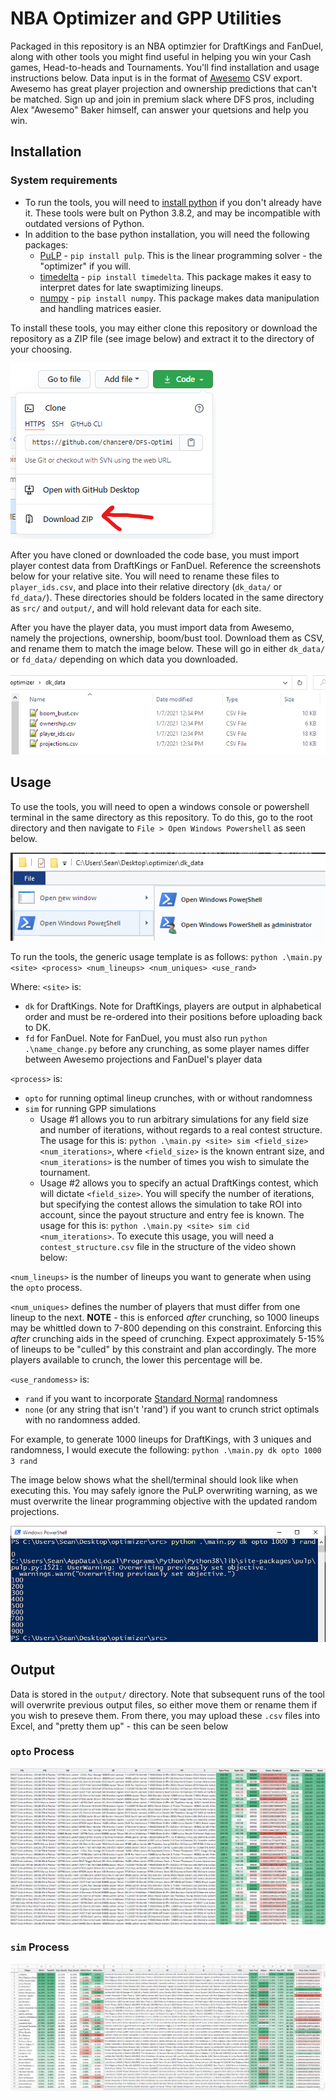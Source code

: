 # NBA Optimizer and GPP Utilities
Packaged in this repository is an NBA optimzier for DraftKings and FanDuel, along with other tools you might find useful in helping you win your Cash games, Head-to-heads and Tournaments. You'll find installation and usage instructions below. Data input is in the format of [Awesemo](https://www.awesemo.com/join/#/) CSV export. Awesemo has great player projection and ownership predictions that can't be matched. Sign up and join in premium slack where DFS pros, including Alex "Awesemo" Baker himself, can answer your quetsions and help you win.

## Installation
### System requirements
- To run the tools, you will need to [install python](https://www.python.org/downloads/) if you don't already have it. These tools were bult on Python 3.8.2, and may be incompatible with outdated versions of Python.
- In addition to the base python installation, you will need the following packages:
    - [PuLP](https://pypi.org/project/PuLP/) - `pip install pulp`. This is the linear programming solver - the "optimizer" if you will.
    - [timedelta](https://pypi.org/project/timedelta/) - `pip install timedelta`. This package makes it easy to interpret dates for late swaptimizing lineups.
    - [numpy](https://pypi.org/project/numpy/) - `pip install numpy`. This package makes data manipulation and handling matrices easier.

To install these tools, you may either clone this repository or download the repository as a ZIP file (see image below) and extract it to the directory of your choosing.
    
![Download image](readme_images/download.png)

After you have cloned or downloaded the code base, you must import player contest data from DraftKings or FanDuel. Reference the screenshots below for your relative site. You will need to rename these files to `player_ids.csv`, and place into their relative directory (`dk_data/` or `fd_data/`). These directories should be folders located in the same directory as `src/` and `output/`, and will hold relevant data for each site.


After you have the player data, you must import data from Awesemo, namely the projections, ownership, boom/bust tool. Download them as CSV, and rename them to match the image below. These will go in either `dk_data/` or `fd_data/` depending on which data you downloaded.

![Directory image](readme_images/directory.png)

## Usage
To use the tools, you will need to open a windows console or powershell terminal in the same directory as this repository. To do this, go to the root directory and then navigate to `File > Open Windows Powershell` as seen below.

![Shell image](readme_images/shell.png)

To run the tools, the generic usage template is as follows:
`python .\main.py <site> <process> <num_lineups> <num_uniques> <use_rand>`

Where:
`<site>` is:
- `dk` for DraftKings. Note for DraftKings, players are output in alphabetical order and must be re-ordered into their positions before uploading back to DK.
- `fd` for FanDuel. Note for FanDuel, you must also run `python .\name_change.py` before any crunching, as some player names differ between Awesemo projections and FanDuel's player data

`<process>` is: 
- `opto` for running optimal lineup crunches, with or without randomness
- `sim` for running GPP simulations
    - Usage #1 allows you to run arbitrary simulations for any field size and number of iterations, without regards to a real contest structure. The usage for this is: `python .\main.py <site> sim <field_size> <num_iterations>`, where `<field_size>` is the known entrant size, and `<num_iterations>` is the number of times you wish to simulate the tournament.
	- Usage #2 allows you to specify an actual DraftKings contest, which will dictate `<field_size>`. You will specify the number of iterations, but specifying the contest allows the simulation to take ROI into account, since the payout structure and entry fee is known. The usage for this is: `python .\main.py <site> sim cid <num_iterations>`. To execute this usage, you will need a `contest_structure.csv` file in the structure of the video shown below:

`<num_lineups>` is the number of lineups you want to generate when using the `opto` process.

`<num_uniques>` defines the number of players that must differ from one lineup to the next. **NOTE** - this is enforced *after* crunching, so 1000 lineups may be whittled down to 7-800 depending on this constraint. Enforcing this *after* crunching aids in the speed of crunching. Expect approximately 5-15% of lineups to be "culled" by this constraint and plan accordingly. The more players available to crunch, the lower this percentage will be.

`<use_randomess>` is:
- `rand` if you want to incorporate [Standard Normal](https://www.mathsisfun.com/data/standard-normal-distribution.html) randomness
- `none` (or any string that isn't 'rand') if you want to crunch strict optimals with no randomness added.

For example, to generate 1000 lineups for DraftKings, with 3 uniques and randomness, I would execute the following:
`python .\main.py dk opto 1000 3 rand`

The image below shows what the shell/terminal should look like when executing this. You may safely ignore the PuLP overwriting warning, as we must overwrite the linear programming objective with the updated random projections.

![Example usage](readme_images/usage.png)

## Output
Data is stored in the `output/` directory. Note that subsequent runs of the tool will overwrite previous output files, so either move them or rename them if you wish to preseve them. From there, you may upload these `.csv` files into Excel, and "pretty them up" - this can be seen below 

### `opto` Process
![Example output](readme_images/opto_output.png)

### `sim` Process
![Example output](readme_images/sim_output.png)
